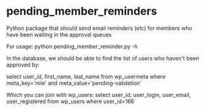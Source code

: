 # pending_member_reminders

Python package that should send email reminders (etc) for members who have been waiting in the approval queues

For usage:
python pending_member_reminder.py -h



In the database, we should be able to find the list of users who haven't been approved by:

select user_id, first_name, last_name from wp_usermeta where meta_key='role' and meta_value='pending-validation'

Which you can join with wp_users:
select user_id, user_login, user_email, user_registered from wp_users where user_id=166